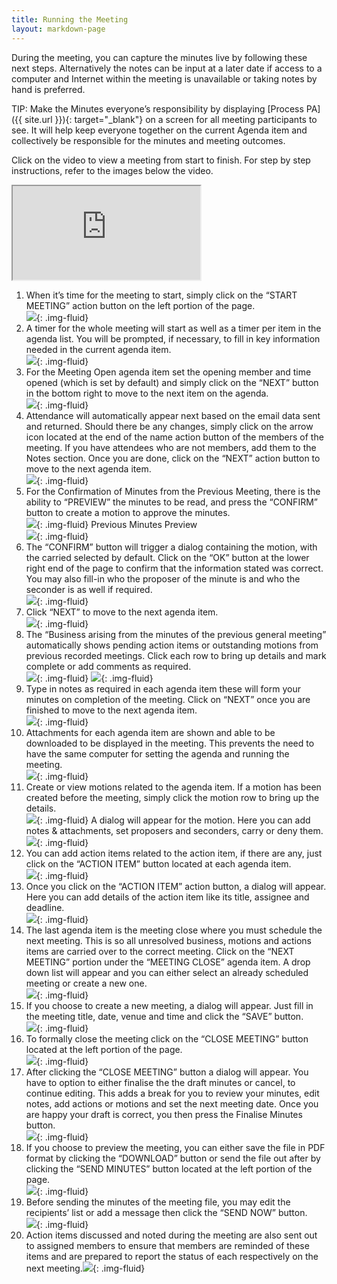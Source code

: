 ```yaml
---
title: Running the Meeting
layout: markdown-page
---
```


During the meeting, you can capture the minutes live by following these next steps. Alternatively the notes can be input at a later date if access to a computer and Internet within the meeting is unavailable or taking notes by hand is preferred.

TIP: Make the Minutes everyone’s responsibility by displaying [Process PA]({{ site.url }}){: target="_blank"} on a screen for all meeting participants to see. It will help keep everyone together on the current Agenda item and collectively be responsible for the minutes and meeting outcomes.

Click on the video to view a meeting from start to finish. For step by step instructions, refer to the images below the video.

<div class="container my-5"><div class="embed-responsive embed-responsive-16by9"><iframe class="embed-responsive-item" src="https://www.youtube.com/embed/Co-3VQzzJxo" allowfullscreen=""></iframe></div></div>

1. When it’s time for the meeting to start, simply click on the “START MEETING” action button on the left portion of the page.<br>![](/content/pages/help/clip_image002-3.jpg){: .img-fluid}
2. A timer for the whole meeting will start as well as a timer per item in the agenda list. You will be prompted, if necessary, to fill in key information needed in the current agenda item.<br>![](/content/pages/help/clip_image004_thumb-3.jpg){: .img-fluid}
3. For the Meeting Open agenda item set the opening member and time opened (which is set by default) and simply click on the “NEXT” button in the bottom right to move to the next item on the agenda.<br>![](/content/pages/help/clip_image006_thumb-3.jpg){: .img-fluid}
4. Attendance will automatically appear next based on the email data sent and returned. Should there be any changes, simply click on the arrow icon located at the end of the name action button of the members of the meeting. If you have attendees who are not members, add them to the Notes section. Once you are done, click on the “NEXT” action button to move to the next agenda item.<br>![](/content/pages/help/clip_image008-1.jpg){: .img-fluid}
5. For the Confirmation of Minutes from the Previous Meeting, there is the ability to “PREVIEW” the minutes to be read, and press the “CONFIRM” button to create a motion to approve the minutes.<br>![](/content/pages/help/clip_image010-1.jpg){: .img-fluid} Previous Minutes Preview<br>![](/content/pages/help/clip_image012_thumb-1.jpg){: .img-fluid}
6. The “CONFIRM” button will trigger a dialog containing the motion, with the carried selected by default. Click on the “OK” button at the lower right end of the page to confirm that the information stated was correct. You may also fill-in who the proposer of the minute is and who the seconder is as well if required.<br>![](/content/pages/help/clip_image014.jpg){: .img-fluid}
7. Click “NEXT” to move to the next agenda item.<br>![](/content/pages/help/clip_image016.jpg){: .img-fluid}
8. The “Business arising from the minutes of the previous general meeting” automatically shows pending action items or outstanding motions from previous recorded meetings. Click each row to bring up details and mark complete or add comments as required.<br>![](/content/pages/help/clip_image018_thumb.jpg){: .img-fluid} ![](/content/pages/help/clip_image020_thumb.jpg){: .img-fluid}
9. Type in notes as required in each agenda item these will form your minutes on completion of the meeting. Click on “NEXT” once you are finished to move to the next agenda item.<br>![](/content/pages/help/clip_image022_thumb.jpg){: .img-fluid}
10. Attachments for each agenda item are shown and able to be downloaded to be displayed in the meeting. This prevents the need to have the same computer for setting the agenda and running the meeting.<br>![](/content/pages/help/clip_image024_thumb.jpg){: .img-fluid}
11. Create or view motions related to the agenda item. If a motion has been created before the meeting, simply click the motion row to bring up the details.<br>![](/content/pages/help/clip_image026_thumb.jpg){: .img-fluid} A dialog will appear for the motion. Here you can add notes & attachments, set proposers and seconders, carry or deny them.<br>![](/content/pages/help/clip_image028_thumb.jpg){: .img-fluid}
12. You can add action items related to the action item, if there are any, just click on the “ACTION ITEM” button located at each agenda item.<br>![](/content/pages/help/clip_image030_thumb.jpg){: .img-fluid}
13. Once you click on the “ACTION ITEM” action button, a dialog will appear. Here you can add details of the action item like its title, assignee and deadline.<br>![](/content/pages/help/clip_image032_thumb.jpg){: .img-fluid}
14. The last agenda item is the meeting close where you must schedule the next meeting. This is so all unresolved business, motions and actions items are carried over to the correct meeting. Click on the “NEXT MEETING” portion under the “MEETING CLOSE” agenda item. A drop down list will appear and you can either select an already scheduled meeting or create a new one.<br>![](/content/pages/help/clip_image034_thumb.jpg){: .img-fluid}
15. If you choose to create a new meeting, a dialog will appear. Just fill in the meeting title, date, venue and time and click the “SAVE” button.<br>![](/content/pages/help/clip_image036_thumb.jpg){: .img-fluid}
16. To formally close the meeting click on the “CLOSE MEETING” button located at the left portion of the page.<br>![](/content/pages/help/close-meeting.png){: .img-fluid}
17. After clicking the “CLOSE MEETING” button a dialog will appear. You have to option to either finalise the the draft minutes or cancel, to continue editing. This adds a break for you to review your minutes, edit notes, add actions or motions and set the next meeting date. Once you are happy your draft is correct, you then press the Finalise Minutes button.<br>![](/content/pages/help/confirm-finalise.png){: .img-fluid}
19. If you choose to preview the meeting, you can either save the file in PDF format by clicking the “DOWNLOAD” button or send the file out after by clicking the “SEND MINUTES” button located at the left portion of the page.<br>![](/content/pages/help/clip_image042_thumb.jpg){: .img-fluid}
20. Before sending the minutes of the meeting file, you may edit the recipients’ list or add a message then click the “SEND NOW” button.<br>![](/content/pages/help/clip_image044_thumb.jpg){: .img-fluid}
21. Action items discussed and noted during the meeting are also sent out to assigned members to ensure that members are reminded of these items and are prepared to report the status of each respectively on the next meeting.![](/content/pages/help/clip_image046_thumb.jpg){: .img-fluid}